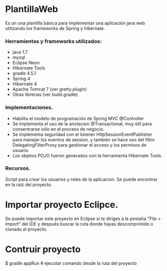 # PlantillaWeb

Es un una plantilla básica para implementar una aplicación java web utilizando los frameworks de Spring y hibernate.

### Herramientas y frameworks utilizados:

* java 1.7
* mysql
* Eclipse Neon
* Hibernate Tools
* gradle 4.5.1
* Spring 4
* Hibernate 4
* Apache Tomcat 7 (ver gretty.plugin)
* Otras librerías (ver build.gradle)

### Implementaciones.

* Habilita el modelo de programación de Spring MVC @Controller
* Se implementa el uso de la anotacion @Transactional, muy útil para consentrarse sólo en el proceso de negocio.
* Se implementa seguridad con el listener HttpSessionEventPublisher para manejar los eventos de session, y también se hace uso del filtro DelegatingFilterProxy para gestionar el acceso y los permisos de usuario.
* Los objetos POJO fueron generados con la herramienta Hibernate Tools.

### Recursos.

Script para crear los usuarios y roles de la aplicacion. Se puede encontrar en la raíz del proyecto.

# Importar proyecto Eclipce.

Se puede importar este proyecto en Eclipse si te diriges a la pestaña "File > Import" del IDE y después buscar la ruta donde hayas descomprimido o clonado el proyecto.

# Contruir proyecto
$ gradle appRun # ejecutar comando desde la ruta del proyecto
